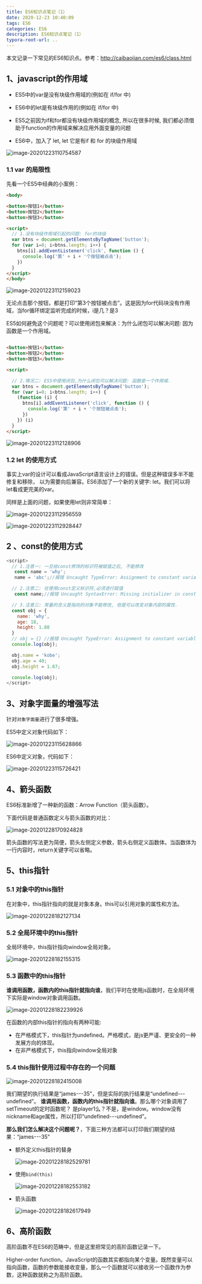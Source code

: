 ```yaml
---
title: ES6知识点笔记（1）
date: 2020-12-23 10:40:09
tags: ES6
categories: ES6
description: ES6知识点笔记（1）
typora-root-url: ..
---
```


本文记录一下常见的ES6知识点。参考：http://caibaojian.com/es6/class.html

## 1、javascript的作用域

- ES5中的var是没有块级作用域的(例如在 if/for 中)

- ES6中的let是有块级作用的(例如在 if/for 中)

- ES5之前因为if和for都没有块级作用域的概念, 所以在很多时候, 我们都必须借助于function的作用域来解决应用外面变量的问题

- ES6中，加入了 let, let 它是有if 和 for 的块级作用域

![image-20201223110754587](/images/es6-01/image-20201223110754587.png)

### 1.1 var 的局限性

先看一个ES5中经典的小案例：

```html
<body>

<button>按钮1</button>
<button>按钮2</button>
<button>按钮3</button>

<script>
  // 1.没有块级作用域引起的问题: for的块级
  var btns = document.getElementsByTagName('button');
  for (var i=0; i<btns.length; i++) {
    btns[i].addEventListener('click', function () {
      console.log('第' + i + '个按钮被点击');
    })
  }
</script>
</body>
```

![image-20201223112159023](/images/es6-01/image-20201223112159023.png)

无论点击那个按钮，都是打印“第3个按钮被点击”。这是因为for代码块没有作用域，当for循环绑定监听完成的时候，i是几？是3

ES5如何避免这个问题呢？可以使用闭包来解决：为什么闭包可以解决问题: 因为函数是一个作用域。

```html

<button>按钮1</button>
<button>按钮2</button>
<button>按钮3</button>

<script>

  // 2.情况二: ES5中使用闭包,为什么闭包可以解决问题: 函数是一个作用域.
  var btns = document.getElementsByTagName('button');
  for (var i=0; i<btns.length; i++) {
    (function (i) { 
      btns[i].addEventListener('click', function () {
        console.log('第' + i + '个按钮被点击');
      })
    }) (i)
  }
</script>
```

![image-20201223112128906](/images/es6-01/image-20201223112128906.png)



### 1.2 let 的使用方式

事实上var的设计可以看成JavaScript语言设计上的错误。但是这种错误多半不能修复和移除， 以为需要向后兼容。ES6添加了一个新的关键字: let。我们可以将let看成更完美的var。

同样是上面的问题，如果使用let则非常简单：

![image-20201223112956559](/images/es6-01/image-20201223112956559.png)

![image-20201223112928447](/images/es6-01/image-20201223112928447.png)

## 2 、const的使用方式

```js
<script>
  // 1.注意一: 一旦给const修饰的标识符被赋值之后, 不能修改
   const name = 'why';
   name = 'abc';//报错 Uncaught TypeError: Assignment to constant variable.

  // 2.注意二: 在使用const定义标识符,必须进行赋值
   const name;//报错 Uncaught SyntaxError: Missing initializer in const declaration

  // 3.注意三: 常量的含义是指向的对象不能修改, 但是可以改变对象内部的属性.
  const obj = {
    name: 'why',
    age: 18,
    height: 1.88
  }
  // obj = {} //报错 Uncaught TypeError: Assignment to constant variable.
  console.log(obj);

  obj.name = 'kobe';
  obj.age = 40;
  obj.height = 1.87;

  console.log(obj);
</script>
```

## 3、对象字面量的增强写法

针对`对象字面量`进行了很多增强。

ES5中定义对象代码如下：

![image-20201223115628866](/images/es6-01/image-20201223115628866.png)

ES6中定义对象，代码如下：

![image-20201223115726421](/images/es6-01/image-20201223115726421.png)

## 4、箭头函数

ES6标准新增了一种新的函数：Arrow Function（箭头函数）。

下面代码是普通函数定义与箭头函数的对比：

![image-20201228170924828](/images/es6-01/image-20201228170924828.png)

箭头函数的写法更为简便，箭头左侧定义参数，箭头右侧定义函数体。当函数体为一行内容时，return关键字可以省略。

## 5、this指针

### 5.1 对象中的this指针

在对象中，this指针指向的就是对象本身。this可以引用对象的属性和方法。

![image-20201228182127134](/images/es6-01/image-20201228182127134.png)

### 5.2 全局环境中的this指针

全局环境中，this指针指向window全局对象。

![image-20201228182155315](/images/es6-01/image-20201228182155315.png)

### 5.3 函数中的this指针

**谁调用函数，函数内的this指针就指向谁**，我们平时在使用js函数时，在全局环境下实际是window对象调用函数。

![image-20201228182239926](/images/es6-01/image-20201228182239926.png)

在函数的内部this指针的指向有两种可能:

- 在严格模式下，this指针为undefined。严格模式，是js更严谨、更安全的一种发展方向的体现。
- 在非严格模式下，this指向window全局对象

### 5.4 this指针使用过程中存在的一个问题

![image-20201228182415008](/images/es6-01/image-20201228182415008.png)

我们期望的执行结果是“james---35"，但是实际的执行结果是“undefined---undefined”。
**谁调用函数，函数内的this指针就指向谁**。那么哪个对象调用了setTimeout的定时函数呢？
是player1么？不是，是window。window没有nickname和age属性，所以打印“undefined---undefined”。

**那么我们怎么解决这个问题呢？**，下面三种方法都可以打印我们期望的结果：“james---35"

- 额外定义this指针的替身

  ![image-20201228182529781](/images/es6-01/image-20201228182529781.png)

- 使用`bind(this)`

  ![image-20201228182553182](/images/es6-01/image-20201228182553182.png)

- 箭头函数

  ![image-20201228182617949](/images/es6-01/image-20201228182617949.png)

## 6、高阶函数

高阶函数不在ES6的范畴中，但是这里把常见的高阶函数记录一下。

Higher-order function。JavaScript的函数其实都指向某个变量。既然变量可以指向函数，函数的参数能接收变量，那么一个函数就可以接收另一个函数作为参数，这种函数就称之为高阶函数。
